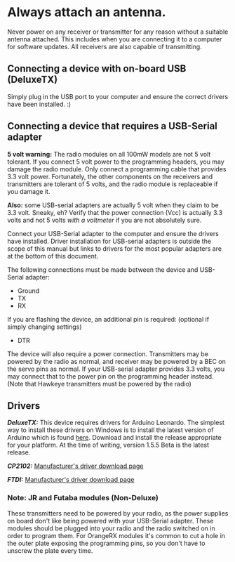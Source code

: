 Always attach an antenna.
=========================
Never power on any receiver or transmitter for any reason without a suitable antenna attached. This includes
when you are connecting it to a computer for software updates. All receivers are also capable of transmitting.

Connecting a device with on-board USB (DeluxeTX)
------------------------------------------------
Simply plug in the USB port to your computer and ensure the correct drivers have been installed. :)

Connecting a device that requires a USB-Serial adapter
------------------------------------------------------
**5 volt warning:** The radio modules on all 100mW models are not 5 volt tolerant. If you connect 5 volt power to the programming headers, you may damage the radio module. Only connect a programming cable that provides 3.3 volt power. Fortunately, the other components on the receivers and transmitters are tolerant of 5 volts, and the radio module is replaceable if you damage it.

**Also:** some USB-serial adapters are actually 5 volt when they claim to be 3.3 volt. Sneaky, eh? Verify that the power connection (Vcc) is actually 3.3 volts and not 5 volts _with a voltmeter_ if you are not absolutely sure. 

Connect your USB-Serial adapter to the computer and ensure the drivers have installed. Driver installation for USB-serial adapters is outside the scope of this manual but links to drivers for the most popular adapters are at the bottom of this document.

The following connections must be made between the device and USB-Serial adapter:
* Ground
* TX
* RX

If you are flashing the device, an additional pin is required: (optional if simply changing settings)
* DTR

The device will also require a power connection. Transmitters may be powered by the radio as normal, and receiver may be powered by a BEC on the servo pins as normal. If your USB-serial adapter provides 3.3 volts, you may connect that to the power pin on the programming header instead. (Note that Hawkeye transmitters must be powered by the radio)

Drivers
-------

**_DeluxeTX:_** This device requires drivers for Arduino Leonardo. The simplest way to install these drivers on Windows is to install the latest version of Arduino which is found [here](http://arduino.cc/en/Main/Software#toc3). Download and install the release appropriate for your platform. At the time of writing, version 1.5.5 Beta is the latest release.

**_CP2102:_** [Manufacturer's driver download page](http://www.silabs.com/products/mcu/pages/usbtouartbridgevcpdrivers.aspx)

_**FTDI:**_ [Manufacturer's driver download page](http://www.ftdichip.com/Drivers/VCP.htm)

### Note: JR and Futaba modules (Non-Deluxe)

These transmitters need to be powered by your radio, as the power supplies on board don't like being powered with your USB-Serial adapter. These modules should be plugged into your radio and the radio switched on in order to program them. For OrangeRX modules it's common to cut a hole in the outer plate exposing the programming pins, so you don't have to unscrew the plate every time.